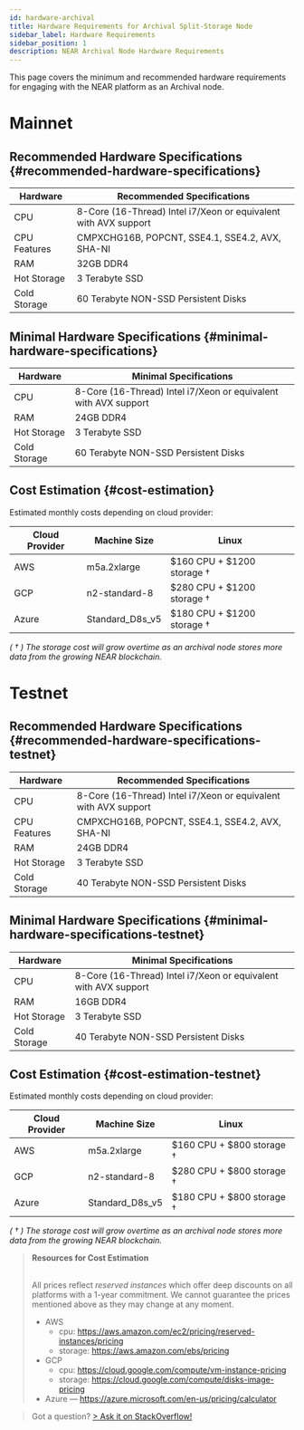 ```yaml
---
id: hardware-archival
title: Hardware Requirements for Archival Split-Storage Node
sidebar_label: Hardware Requirements
sidebar_position: 1
description: NEAR Archival Node Hardware Requirements
---
```


This page covers the minimum and recommended hardware requirements for engaging with the NEAR platform as an Archival node.

# Mainnet

## Recommended Hardware Specifications {#recommended-hardware-specifications}

| Hardware       | Recommended Specifications                                      |
| -------------- |-----------------------------------------------------------------|
| CPU            | 8-Core (16-Thread) Intel i7/Xeon or equivalent with AVX support |
| CPU Features   | CMPXCHG16B, POPCNT, SSE4.1, SSE4.2, AVX, SHA-NI                 |
| RAM            | 32GB DDR4                                                       |
| Hot Storage    | 3 Terabyte SSD                                                  |
| Cold Storage   | 60 Terabyte  NON-SSD Persistent Disks                           |

## Minimal Hardware Specifications {#minimal-hardware-specifications}

| Hardware       | Minimal Specifications                                          |
| -------------- |-----------------------------------------------------------------|
| CPU            | 8-Core (16-Thread) Intel i7/Xeon or equivalent with AVX support |
| RAM            | 24GB DDR4                                                       |
| Hot Storage    | 3 Terabyte SSD                                                  |
| Cold Storage   | 60 Terabyte NON-SSD Persistent Disks                            |

## Cost Estimation {#cost-estimation}

Estimated monthly costs depending on cloud provider:

| Cloud Provider | Machine Size    | Linux                      |
| -------------- | --------------- |----------------------------|
| AWS            | m5a.2xlarge     | $160 CPU + $1200 storage † |
| GCP            | n2-standard-8   | $280 CPU + $1200 storage † |
| Azure          | Standard_D8s_v5 | $180 CPU + $1200 storage † |

_( † ) The storage cost will grow overtime as an archival node stores more data from the growing NEAR blockchain._

# Testnet

## Recommended Hardware Specifications {#recommended-hardware-specifications-testnet}

| Hardware       | Recommended Specifications                                      |
| -------------- |-----------------------------------------------------------------|
| CPU            | 8-Core (16-Thread) Intel i7/Xeon or equivalent with AVX support |
| CPU Features   | CMPXCHG16B, POPCNT, SSE4.1, SSE4.2, AVX, SHA-NI                 |
| RAM            | 24GB DDR4                                                       |
| Hot Storage    | 3 Terabyte SSD                                                  |
| Cold Storage   | 40 Terabyte  NON-SSD Persistent Disks                           |

## Minimal Hardware Specifications {#minimal-hardware-specifications-testnet}

| Hardware       |  Minimal Specifications                                                    |
| -------------- | -------------------------------------------------------------------------- |
| CPU            | 8-Core (16-Thread) Intel i7/Xeon or equivalent with AVX support            |
| RAM            | 16GB DDR4                                                                  |
| Hot Storage    | 3 Terabyte SSD                                                             |
| Cold Storage   | 40 Terabyte NON-SSD Persistent Disks                                       |

## Cost Estimation {#cost-estimation-testnet}

Estimated monthly costs depending on cloud provider:

| Cloud Provider | Machine Size    | Linux                     |
| -------------- | --------------- |---------------------------|
| AWS            | m5a.2xlarge     | $160 CPU + $800 storage † |
| GCP            | n2-standard-8   | $280 CPU + $800 storage † |
| Azure          | Standard_D8s_v5 | $180 CPU + $800 storage † |

_( † ) The storage cost will grow overtime as an archival node stores more data from the growing NEAR blockchain._

<blockquote class="info">
<strong>Resources for Cost Estimation</strong><br /><br />

All prices reflect *reserved instances* which offer deep discounts on all platforms with a 1-year commitment.
We cannot guarantee the prices mentioned above as they may change at any moment.

- AWS
  - cpu: https://aws.amazon.com/ec2/pricing/reserved-instances/pricing
  - storage: https://aws.amazon.com/ebs/pricing
- GCP
  - cpu: https://cloud.google.com/compute/vm-instance-pricing
  - storage: https://cloud.google.com/compute/disks-image-pricing
- Azure — https://azure.microsoft.com/en-us/pricing/calculator

</blockquote>

> Got a question?
> <a href="https://stackoverflow.com/questions/tagged/nearprotocol"> > <h8>Ask it on StackOverflow!</h8></a>
